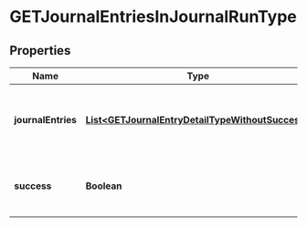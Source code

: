 
# GETJournalEntriesInJournalRunType

## Properties
Name | Type | Description | Notes
------------ | ------------- | ------------- | -------------
**journalEntries** | [**List&lt;GETJournalEntryDetailTypeWithoutSuccess&gt;**](GETJournalEntryDetailTypeWithoutSuccess.md) | Key name that represents the list of journal entries.  |  [optional]
**success** | **Boolean** | Returns &#x60;true&#x60; if the request was processed successfully.  |  [optional]



